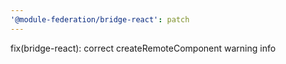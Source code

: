 ```yaml
---
'@module-federation/bridge-react': patch
---
```


fix(bridge-react): correct createRemoteComponent warning info
